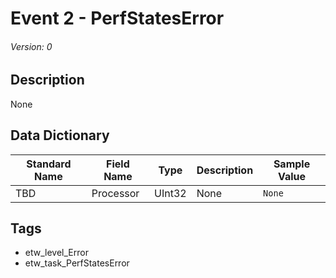 # Event 2 - PerfStatesError
###### Version: 0

## Description
None

## Data Dictionary
|Standard Name|Field Name|Type|Description|Sample Value|
|---|---|---|---|---|
|TBD|Processor|UInt32|None|`None`|

## Tags
* etw_level_Error
* etw_task_PerfStatesError